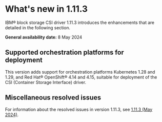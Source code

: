 # What's new in 1.11.3

IBM® block storage CSI driver 1.11.3 introduces the enhancements that are detailed in the following section.

**General availability date:** 8 May 2024

## Supported orchestration platforms for deployment

This version adds support for orchestration platforms Kubernetes 1.28 and 1.29, and Red Hat® OpenShift® 4.14 and 4.15, suitable for deployment of the CSI (Container Storage Interface) driver.

## Miscellaneous resolved issues

For information about the resolved issues in version 1.11.3, see [1.11.3 (May 2024)](changelog_1.11.3.md).
